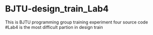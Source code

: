 # BJTU-design_train_Lab4
This is BJTU programming group training experiment four source code
#Lab4 is the most difficult partion in design train
